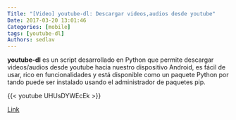 ```yaml
---
Title: "[Video] youtube-dl: Descargar videos,audios desde youtube"
Date: 2017-03-20 13:01:46
Categories: [mobile]
tags: [youtube-dl]
Authors: sedlav
---
```


**youtube-dl** es un script desarrollado en Python que permite descargar videos/audios desde youtube hacia nuestro dispositivo Android, es fácil de usar, rico en funcionalidades y está disponible como un paquete Python por tando puede ser instalado usando el administrador de paquetes pip.

{{< youtube UHUsDYWEcEk >}}

[Link](https://www.youtube.com/watch?v=UHUsDYWEcEk)

